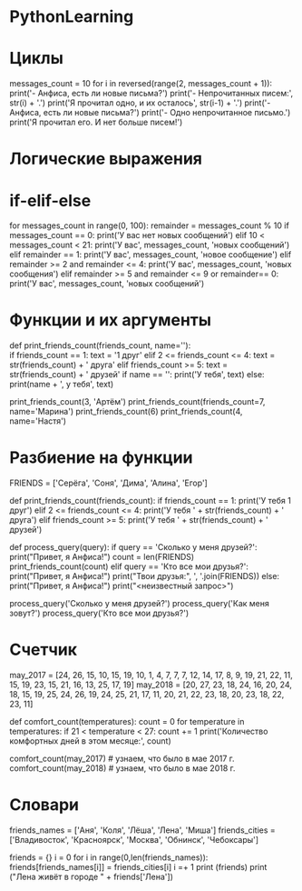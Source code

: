 # PythonLearning

# Циклы

messages_count = 10
for i in reversed(range(2, messages_count + 1)):
    print('- Анфиса, есть ли новые письма?')
    print('- Непрочитанных писем:', str(i) + '.')
    print('Я прочитал одно, и их осталось', str(i-1) + '.')
print('- Анфиса, есть ли новые письма?')
print('- Одно непрочитанное письмо.')
print('Я прочитал его. И нет больше писем!')

# Логические выражения
# if-elif-else
for messages_count in range(0, 100):
    remainder = messages_count % 10
    if messages_count == 0:
        print('У вас нет новых сообщений')
    elif 10 < messages_count < 21:
        print('У вас', messages_count, 'новых сообщений')
    elif remainder == 1:
        print('У вас', messages_count, 'новое сообщение')
    elif remainder >= 2 and remainder <= 4:
        print('У вас', messages_count, 'новых сообщения')
    elif remainder >= 5 and remainder <= 9 or remainder== 0:
        print('У вас', messages_count, 'новых сообщений')
 
# Функции и их аргументы 
 
def print_friends_count(friends_count, name=''):  
    if friends_count == 1:
        text = '1 друг'
    elif 2 <= friends_count <= 4:
        text = str(friends_count) + ' друга'
    elif friends_count >= 5:
        text = str(friends_count) + ' друзей'
    if name == '':
        print('У тебя', text)
    else:
        print(name + ', у тебя', text)

print_friends_count(3, 'Артём')
print_friends_count(friends_count=7, name='Марина')
print_friends_count(6)
print_friends_count(4, name='Настя')

# Разбиение на функции
FRIENDS = ['Серёга', 'Соня', 'Дима', 'Алина', 'Егор']

def print_friends_count(friends_count):
    if friends_count == 1:
        print('У тебя 1 друг')
    elif 2 <= friends_count <= 4:
        print('У тебя ' + str(friends_count) + ' друга')
    elif friends_count >= 5:
        print('У тебя ' + str(friends_count) + ' друзей')

def process_query(query):
    if query == 'Сколько у меня друзей?':
        print("Привет, я Анфиса!")
        count = len(FRIENDS)
        print_friends_count(count)
    elif query == 'Кто все мои друзья?':
        print("Привет, я Анфиса!")
        print("Твои друзья:", ', '.join(FRIENDS))
    else:
        print("Привет, я Анфиса!")
        print("<неизвестный запрос>")
        
process_query('Сколько у меня друзей?')
process_query('Как меня зовут?')
process_query('Кто все мои друзья?')

# Счетчик
may_2017 = [24, 26, 15, 10, 15, 19, 10, 1, 4, 7, 7, 7, 12, 14, 17, 8, 9, 19, 21, 22, 11, 15, 19, 23, 15, 21, 16, 13, 25, 17, 19]
may_2018 = [20, 27, 23, 18, 24, 16, 20, 24, 18, 15, 19, 25, 24, 26, 19, 24, 25, 21, 17, 11, 20, 21, 22, 23, 18, 20, 23, 18, 22, 23, 11]

def comfort_count(temperatures):
    count = 0
    for temperature in temperatures:
        if 21 < temperature < 27:
            count += 1
    print('Количество комфортных дней в этом месяце:', count)

comfort_count(may_2017)  # узнаем, что было в мае 2017 г.
comfort_count(may_2018)  # узнаем, что было в мае 2018 г.

# Словари
friends_names = ['Аня', 'Коля', 'Лёша', 'Лена', 'Миша']
friends_cities = ['Владивосток', 'Красноярск', 'Москва', 'Обнинск', 'Чебоксары']

friends = {}
i = 0
for i in range(0,len(friends_names)):
    friends[friends_names[i]] =  friends_cities[i]
    i =+ 1
print (friends)
print ("Лена живёт в городе " + friends['Лена'])
